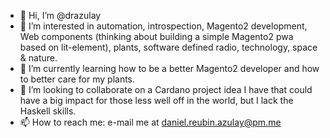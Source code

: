 - 👋 Hi, I’m @drazulay
- 👀 I’m interested in automation, introspection, Magento2 development, Web components (thinking about building a simple Magento2 pwa based on lit-element), plants, software defined radio, technology, space & nature.
- 🌱 I’m currently learning how to be a better Magento2 developer and how to better care for my plants.
- 💞️ I’m looking to collaborate on a Cardano project idea I have that could have a big impact for those less well off in the world, but I lack the Haskell skills.
- 📫 How to reach me: e-mail me at daniel.reubin.azulay@pm.me

<!---
drazulay/drazulay is a ✨ special ✨ repository because its `README.md` (this file) appears on your GitHub profile.
You can click the Preview link to take a look at your changes.
--->

